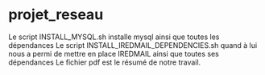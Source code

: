 # projet_reseau
Le script INSTALL_MYSQL.sh installe mysql ainsi que toutes les dépendances
Le script INSTALL_IREDMAIL_DEPENDENCIES.sh quand à lui nous a permi de mettre en place IREDMAIL ainsi que toutes ses dépendances
Le fichier pdf est le résumé de notre travail.
